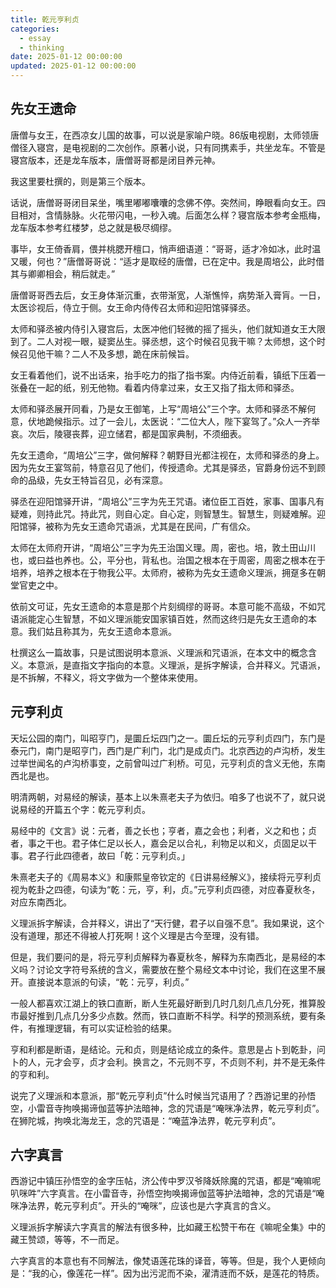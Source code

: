 ```yaml
---
title: 乾元亨利贞
categories:
  - essay
  - thinking
date: 2025-01-12 00:00:00
updated: 2025-01-12 00:00:00
---
```


## 先女王遗命

唐僧与女王，在西凉女儿国的故事，可以说是家喻户晓。86版电视剧，太师领唐僧径入寝宫，是电视剧的二次创作。原著小说，只有同携素手，共坐龙车。不管是寝宫版本，还是龙车版本，唐僧哥哥都是闭目养元神。

我这里要杜撰的，则是第三个版本。

<!-- more -->

话说，唐僧哥哥闭目呆坐，嘴里嘟嘟囔囔的念佛不停。突然间，睁眼看向女王。四目相对，含情脉脉。火花带闪电，一秒入魂。后面怎么样？寝宫版本参考金瓶梅，龙车版本参考红楼梦，总之就是极尽绸缪。

事毕，女王倚香肩，偎并桃腮开檀口，悄声细语道：“哥哥，适才冷如冰，此时温又暖，何也？”唐僧哥哥说：“适才是取经的唐僧，已在定中。我是周培公，此时借其与卿卿相会，稍后就走。”

唐僧哥哥西去后，女王身体渐沉重，衣带渐宽，人渐憔悴，病势渐入膏肓。一日，太医诊视后，侍立于侧。女王命内侍传召太师和迎阳馆驿驿丞。

太师和驿丞被内侍引入寝宫后，太医冲他们轻微的摇了摇头，他们就知道女王大限到了。二人对视一眼，疑窦丛生。驿丞想，这个时候召见我干嘛？太师想，这个时候召见他干嘛？二人不及多想，跪在床前候旨。

女王看着他们，说不出话来，抬手吃力的指了指书案。内侍近前看，镇纸下压着一张叠在一起的纸，别无他物。看着内侍拿过来，女王又指了指太师和驿丞。

太师和驿丞展开同看，乃是女王御笔，上写“周培公”三个字。太师和驿丞不解何意，伏地跪候指示。过了一会儿，太医说：“二位大人，陛下宴驾了。”众人一齐举哀。次后，陵寝丧葬，迎立储君，都是国家典制，不须细表。

先女王遗命，“周培公”三字，做何解释？朝野目光都注视在，太师和驿丞的身上。因为先女王宴驾前，特意召见了他们，传授遗命。尤其是驿丞，官爵身份远不到顾命的品级，先女王特旨召见，必有深意。

驿丞在迎阳馆驿开讲，“周培公”三字为先王咒语。诸位臣工百姓，家事、国事凡有疑难，则持此咒。持此咒，则自心定。自心定，则智慧生。智慧生，则疑难解。迎阳馆驿，被称为先女王遗命咒语派，尤其是在民间，广有信众。

太师在太师府开讲，“周培公”三字为先王治国义理。周，密也。培，敦土田山川也，或曰益也养也。公，平分也，背私也。治国之根本在于周密，周密之根本在于培养，培养之根本在于物我公平。太师府，被称为先女王遗命义理派，拥趸多在朝堂官吏之中。

依前文可证，先女王遗命的本意是那个片刻绸缪的哥哥。本意可能不高级，不如咒语派能定心生智慧，不如义理派能安国家镇百姓，然而这终归是先女王遗命的本意。我们姑且称其为，先女王遗命本意派。

杜撰这么一篇故事，只是试图说明本意派、义理派和咒语派，在本文中的概念含义。本意派，是直指文字指向的本意。义理派，是拆字解读，合并释义。咒语派，是不拆解，不释义，将文字做为一个整体来使用。

## 元亨利贞

天坛公园的南门，叫昭亨门，是圜丘坛四门之一。圜丘坛的元亨利贞四门，东门是泰元门，南门是昭亨门，西门是广利门，北门是成贞门。北京西边的卢沟桥，发生过举世闻名的卢沟桥事变，之前曾叫过广利桥。可见，元亨利贞的含义无他，东南西北是也。

明清两朝，对易经的解读，基本上以朱熹老夫子为依归。咱多了也说不了，就只说说易经的开篇五个字：乾元亨利贞。

易经中的《文言》说：元者，善之长也；亨者，嘉之会也；利者，义之和也；贞者，事之干也。君子体仁足以长人，嘉会足以合礼，利物足以和义，贞固足以干事。君子行此四德者，故曰「乾：元亨利贞。」

朱熹老夫子的《周易本义》和康熙皇帝钦定的《日讲易经解义》，接续将元亨利贞视为乾卦之四德，句读为“乾：元，亨，利，贞。”元亨利贞四德，对应春夏秋冬，对应东南西北。

义理派拆字解读，合并释义，讲出了“天行健，君子以自强不息”。我如果说，这个没有道理，那还不得被人打死啊！这个义理是古今至理，没有错。

但是，我们要问的是，将元亨利贞解释为春夏秋冬，解释为东南西北，是易经的本义吗？讨论文字符号系统的含义，需要放在整个易经文本中讨论，我们在这里不展开。直接说本意派的句读，“乾：元亨，利贞。”

一般人都喜欢江湖上的铁口直断，断人生死最好断到几时几刻几点几分死，推算股市最好推到几点几分多少点数。然而，铁口直断不科学。科学的预测系统，要有条件，有推理逻辑，有可以实证检验的结果。

亨和利都是断语，是结论。元和贞，则是结论成立的条件。意思是占卜到乾卦，问卜的人，元才会亨，贞才会利。换言之，不元则不亨，不贞则不利，并不是无条件的亨和利。

说完了义理派和本意派，那“乾元亨利贞”什么时候当咒语用了？西游记里的孙悟空，小雷音寺拘唤揭谛伽蓝等护法暗神，念的咒语是“唵咪净法界，乾元亨利贞”。在狮陀城，拘唤北海龙王，念的咒语是：“唵蓝净法界，乾元亨利贞”。

## 六字真言

西游记中镇压孙悟空的金字压帖，济公传中罗汉爷降妖除魔的咒语，都是“唵嘛呢叭咪吽”六字真言。在小雷音寺，孙悟空拘唤揭谛伽蓝等护法暗神，念的咒语是“唵咪净法界，乾元亨利贞”。开头的“唵咪”，应该也是六字真言的含义。

义理派拆字解读六字真言的解法有很多种，比如藏王松赞干布在《嘛呢全集》中的藏王赞颂，等等，不一而足。

六字真言的本意也有不同解法，像梵语莲花珠的译音，等等。但是，我个人更倾向是：“我的心，像莲花一样”。因为出污泥而不染，濯清涟而不妖，是莲花的特质。
